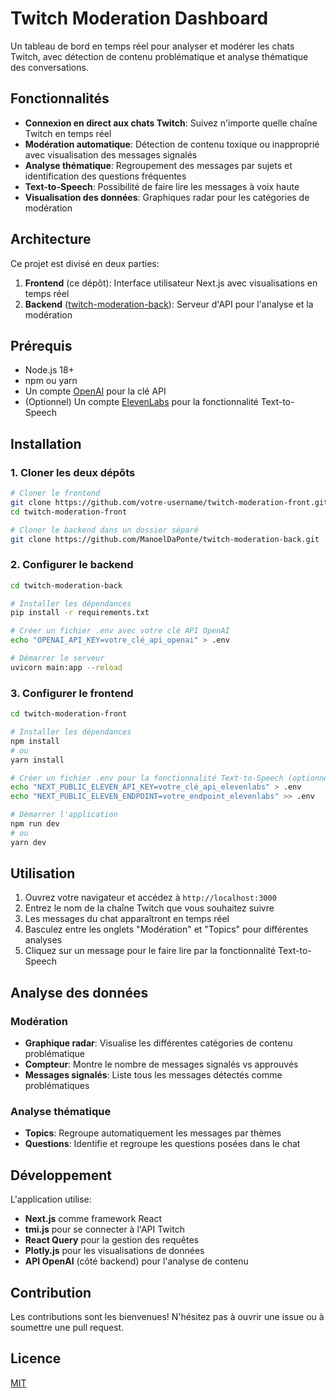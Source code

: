 # Twitch Moderation Dashboard

Un tableau de bord en temps réel pour analyser et modérer les chats Twitch, avec détection de contenu problématique et analyse thématique des conversations.

## Fonctionnalités

-   **Connexion en direct aux chats Twitch**: Suivez n'importe quelle chaîne Twitch en temps réel
-   **Modération automatique**: Détection de contenu toxique ou inapproprié avec visualisation des messages signalés
-   **Analyse thématique**: Regroupement des messages par sujets et identification des questions fréquentes
-   **Text-to-Speech**: Possibilité de faire lire les messages à voix haute
-   **Visualisation des données**: Graphiques radar pour les catégories de modération

## Architecture

Ce projet est divisé en deux parties:

1. **Frontend** (ce dépôt): Interface utilisateur Next.js avec visualisations en temps réel
2. **Backend** ([twitch-moderation-back](https://github.com/ManoelDaPonte/twitch-moderation-back)): Serveur d'API pour l'analyse et la modération

## Prérequis

-   Node.js 18+
-   npm ou yarn
-   Un compte [OpenAI](https://platform.openai.com/) pour la clé API
-   (Optionnel) Un compte [ElevenLabs](https://elevenlabs.io/) pour la fonctionnalité Text-to-Speech

## Installation

### 1. Cloner les deux dépôts

```bash
# Cloner le frontend
git clone https://github.com/votre-username/twitch-moderation-front.git
cd twitch-moderation-front

# Cloner le backend dans un dossier séparé
git clone https://github.com/ManoelDaPonte/twitch-moderation-back.git
```

### 2. Configurer le backend

```bash
cd twitch-moderation-back

# Installer les dépendances
pip install -r requirements.txt

# Créer un fichier .env avec votre clé API OpenAI
echo "OPENAI_API_KEY=votre_clé_api_openai" > .env

# Démarrer le serveur
uvicorn main:app --reload
```

### 3. Configurer le frontend

```bash
cd twitch-moderation-front

# Installer les dépendances
npm install
# ou
yarn install

# Créer un fichier .env pour la fonctionnalité Text-to-Speech (optionnel)
echo "NEXT_PUBLIC_ELEVEN_API_KEY=votre_clé_api_elevenlabs" > .env
echo "NEXT_PUBLIC_ELEVEN_ENDPOINT=votre_endpoint_elevenlabs" >> .env

# Démarrer l'application
npm run dev
# ou
yarn dev
```

## Utilisation

1. Ouvrez votre navigateur et accédez à `http://localhost:3000`
2. Entrez le nom de la chaîne Twitch que vous souhaitez suivre
3. Les messages du chat apparaîtront en temps réel
4. Basculez entre les onglets "Modération" et "Topics" pour différentes analyses
5. Cliquez sur un message pour le faire lire par la fonctionnalité Text-to-Speech

## Analyse des données

### Modération

-   **Graphique radar**: Visualise les différentes catégories de contenu problématique
-   **Compteur**: Montre le nombre de messages signalés vs approuvés
-   **Messages signalés**: Liste tous les messages détectés comme problématiques

### Analyse thématique

-   **Topics**: Regroupe automatiquement les messages par thèmes
-   **Questions**: Identifie et regroupe les questions posées dans le chat

## Développement

L'application utilise:

-   **Next.js** comme framework React
-   **tmi.js** pour se connecter à l'API Twitch
-   **React Query** pour la gestion des requêtes
-   **Plotly.js** pour les visualisations de données
-   **API OpenAI** (côté backend) pour l'analyse de contenu

## Contribution

Les contributions sont les bienvenues! N'hésitez pas à ouvrir une issue ou à soumettre une pull request.

## Licence

[MIT](LICENSE)
